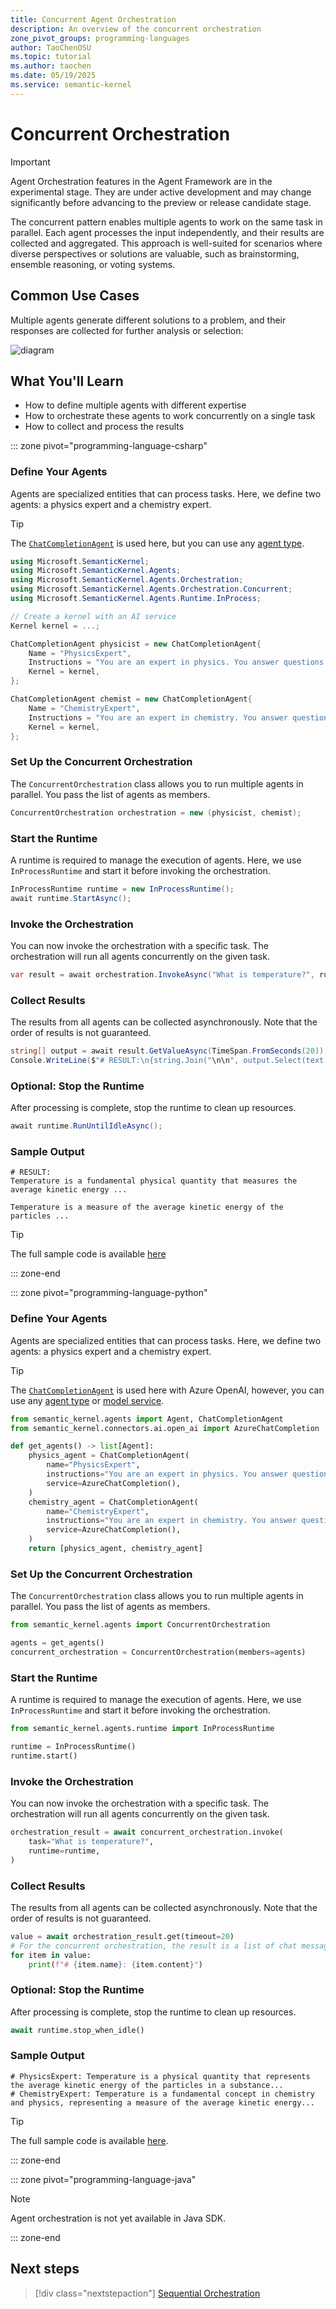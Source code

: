 ```yaml
---
title: Concurrent Agent Orchestration
description: An overview of the concurrent orchestration
zone_pivot_groups: programming-languages
author: TaoChenOSU
ms.topic: tutorial
ms.author: taochen
ms.date: 05/19/2025
ms.service: semantic-kernel
---
```


# Concurrent Orchestration

> [!IMPORTANT]
> Agent Orchestration features in the Agent Framework are in the experimental stage. They are under active development and may change significantly before advancing to the preview or release candidate stage.

The concurrent pattern enables multiple agents to work on the same task in parallel. Each agent processes the input independently, and their results are collected and aggregated. This approach is well-suited for scenarios where diverse perspectives or solutions are valuable, such as brainstorming, ensemble reasoning, or voting systems.

## Common Use Cases

Multiple agents generate different solutions to a problem, and their responses are collected for further analysis or selection:

![diagram](../../../media/multi-agent-concurrent.png)

## What You'll Learn

- How to define multiple agents with different expertise
- How to orchestrate these agents to work concurrently on a single task
- How to collect and process the results

::: zone pivot="programming-language-csharp"

### Define Your Agents

Agents are specialized entities that can process tasks. Here, we define two agents: a physics expert and a chemistry expert.

> [!TIP]
> The [`ChatCompletionAgent`](../agent-types/chat-completion-agent.md) is used here, but you can use any [agent type](../agent-architecture.md#agent-types-in-semantic-kernel).

```csharp
using Microsoft.SemanticKernel;
using Microsoft.SemanticKernel.Agents;
using Microsoft.SemanticKernel.Agents.Orchestration;
using Microsoft.SemanticKernel.Agents.Orchestration.Concurrent;
using Microsoft.SemanticKernel.Agents.Runtime.InProcess;

// Create a kernel with an AI service
Kernel kernel = ...;

ChatCompletionAgent physicist = new ChatCompletionAgent{
    Name = "PhysicsExpert",
    Instructions = "You are an expert in physics. You answer questions from a physics perspective."
    Kernel = kernel,
};

ChatCompletionAgent chemist = new ChatCompletionAgent{
    Name = "ChemistryExpert",
    Instructions = "You are an expert in chemistry. You answer questions from a chemistry perspective."
    Kernel = kernel,
};
```

### Set Up the Concurrent Orchestration

The `ConcurrentOrchestration` class allows you to run multiple agents in parallel. You pass the list of agents as members.

```csharp
ConcurrentOrchestration orchestration = new (physicist, chemist);
```

### Start the Runtime

A runtime is required to manage the execution of agents. Here, we use `InProcessRuntime` and start it before invoking the orchestration.

```csharp
InProcessRuntime runtime = new InProcessRuntime();
await runtime.StartAsync();
```

### Invoke the Orchestration

You can now invoke the orchestration with a specific task. The orchestration will run all agents concurrently on the given task.

```csharp
var result = await orchestration.InvokeAsync("What is temperature?", runtime);
```

### Collect Results

The results from all agents can be collected asynchronously. Note that the order of results is not guaranteed.

```csharp
string[] output = await result.GetValueAsync(TimeSpan.FromSeconds(20));
Console.WriteLine($"# RESULT:\n{string.Join("\n\n", output.Select(text => $"{text}"))}");
```

### Optional: Stop the Runtime

After processing is complete, stop the runtime to clean up resources.

```csharp
await runtime.RunUntilIdleAsync();
```

### Sample Output

```plaintext
# RESULT:
Temperature is a fundamental physical quantity that measures the average kinetic energy ...

Temperature is a measure of the average kinetic energy of the particles ...
```

> [!TIP]
> The full sample code is available [here](https://github.com/microsoft/semantic-kernel/blob/main/dotnet/samples/GettingStartedWithAgents/Orchestration/Step01_Concurrent.cs)

::: zone-end

::: zone pivot="programming-language-python"

### Define Your Agents

Agents are specialized entities that can process tasks. Here, we define two agents: a physics expert and a chemistry expert.

> [!TIP]
> The [`ChatCompletionAgent`](./../agent-types/chat-completion-agent.md) is used here with Azure OpenAI, however, you can use any [agent type](./../agent-architecture.md#agent-types-in-semantic-kernel) or [model service](../../../concepts/ai-services/chat-completion/index.md).

```python
from semantic_kernel.agents import Agent, ChatCompletionAgent
from semantic_kernel.connectors.ai.open_ai import AzureChatCompletion

def get_agents() -> list[Agent]:
    physics_agent = ChatCompletionAgent(
        name="PhysicsExpert",
        instructions="You are an expert in physics. You answer questions from a physics perspective.",
        service=AzureChatCompletion(),
    )
    chemistry_agent = ChatCompletionAgent(
        name="ChemistryExpert",
        instructions="You are an expert in chemistry. You answer questions from a chemistry perspective.",
        service=AzureChatCompletion(),
    )
    return [physics_agent, chemistry_agent]
```

### Set Up the Concurrent Orchestration

The `ConcurrentOrchestration` class allows you to run multiple agents in parallel. You pass the list of agents as members.

```python
from semantic_kernel.agents import ConcurrentOrchestration

agents = get_agents()
concurrent_orchestration = ConcurrentOrchestration(members=agents)
```

### Start the Runtime

A runtime is required to manage the execution of agents. Here, we use `InProcessRuntime` and start it before invoking the orchestration.

```python
from semantic_kernel.agents.runtime import InProcessRuntime

runtime = InProcessRuntime()
runtime.start()
```

### Invoke the Orchestration

You can now invoke the orchestration with a specific task. The orchestration will run all agents concurrently on the given task.

```python
orchestration_result = await concurrent_orchestration.invoke(
    task="What is temperature?",
    runtime=runtime,
)
```

### Collect Results

The results from all agents can be collected asynchronously. Note that the order of results is not guaranteed.

```python
value = await orchestration_result.get(timeout=20)
# For the concurrent orchestration, the result is a list of chat messages
for item in value:
    print(f"# {item.name}: {item.content}")
```

### Optional: Stop the Runtime

After processing is complete, stop the runtime to clean up resources.

```python
await runtime.stop_when_idle()
```

### Sample Output

```plaintext
# PhysicsExpert: Temperature is a physical quantity that represents the average kinetic energy of the particles in a substance...
# ChemistryExpert: Temperature is a fundamental concept in chemistry and physics, representing a measure of the average kinetic energy...
```

> [!TIP]
> The full sample code is available [here](https://github.com/microsoft/semantic-kernel/blob/main/python/samples/getting_started_with_agents/multi_agent_orchestration/step1_concurrent.py).

::: zone-end

::: zone pivot="programming-language-java"

> [!NOTE]
> Agent orchestration is not yet available in Java SDK.

::: zone-end

## Next steps

> [!div class="nextstepaction"]
> [Sequential Orchestration](./sequential.md)
